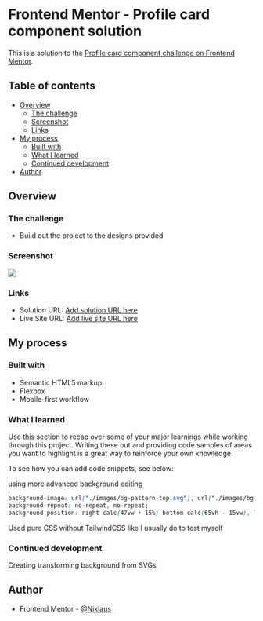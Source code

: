 # Frontend Mentor - Profile card component solution

This is a solution to the [Profile card component challenge on Frontend Mentor](https://www.frontendmentor.io/challenges/profile-card-component-cfArpWshJ).

## Table of contents

- [Overview](#overview)
  - [The challenge](#the-challenge)
  - [Screenshot](#screenshot)
  - [Links](#links)
- [My process](#my-process)
  - [Built with](#built-with)
  - [What I learned](#what-i-learned)
  - [Continued development](#continued-development)
- [Author](#author)

## Overview

### The challenge

- Build out the project to the designs provided

### Screenshot

![](./screenshot.jpg)


### Links

- Solution URL: [Add solution URL here](https://your-solution-url.com)
- Live Site URL: [Add live site URL here](https://your-live-site-url.com)

## My process

### Built with

- Semantic HTML5 markup
- Flexbox
- Mobile-first workflow

### What I learned

Use this section to recap over some of your major learnings while working through this project. Writing these out and providing code samples of areas you want to highlight is a great way to reinforce your own knowledge.

To see how you can add code snippets, see below:

using more advanced background editing 
```css
background-image: url("./images/bg-pattern-top.svg"), url("./images/bg-pattern-bottom.svg");
background-repeat: no-repeat, no-repeat;
background-position: right calc(47vw + 15%) bottom calc(65vh - 15vw), left calc(40vw + 25%) top calc(72vh - 10vw);
```
Used pure CSS without TailwindCSS like I usually do to test myself

### Continued development

Creating transforming background from SVGs

## Author

- Frontend Mentor - [@Niklaus](https://www.frontendmentor.io/profile/NiklausRupail)